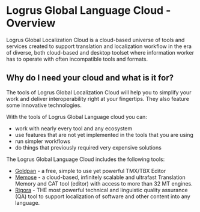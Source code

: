 # Logrus Global Language Cloud - Overview

Logrus Global Localization Cloud is a cloud-based universe of tools and services created to support translation and localization workflow in the era of diverse, both cloud-based and desktop toolset where information worker has to operate with often incompatible tools and formats.

## Why do I need your cloud and what is it for?

The tools of Logrus Global Localization Cloud will help you to simplify your work and deliver interoperability right at your fingertips. They also feature some innovative technologies.

With the tools of Logrus Global Language cloud you can:

* work with nearly every tool and any ecosystem
* use features that are not yet implemented in the tools that you are using
* run simpler workflows
* do things that previously required very expensive solutions

The Logrus Global Language Cloud includes the following tools:

* [Goldpan](goldpan.md)       - a free, simple to use yet powerful TMX/TBX Editor
* [Memose](memose.md)         - a cloud-based, infinitely scalable and ultrafast Translation Memory and CAT tool (editor) with access to more than 32 MT engines.
* [Rigora](rigora.md)   - THE most powerful technical and linguistic quality assurance (QA) tool to support localization of software and other content into any language.
